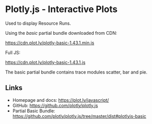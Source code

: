 # Plotly.js - Interactive Plots

Used to display Resource Runs.

Using the *basic* partial bundle downloaded from CDN:

https://cdn.plot.ly/plotly-basic-1.43.1.min.js

Full JS:

https://cdn.plot.ly/plotly-basic-1.43.1.js

The basic partial bundle contains trace modules scatter, bar and pie.

## Links

* Homepage and docs: https://plot.ly/javascript/
* GitHub: https://github.com/plotly/plotly.js
* Partial Basic Bundle: https://github.com/plotly/plotly.js/tree/master/dist#plotlyjs-basic

